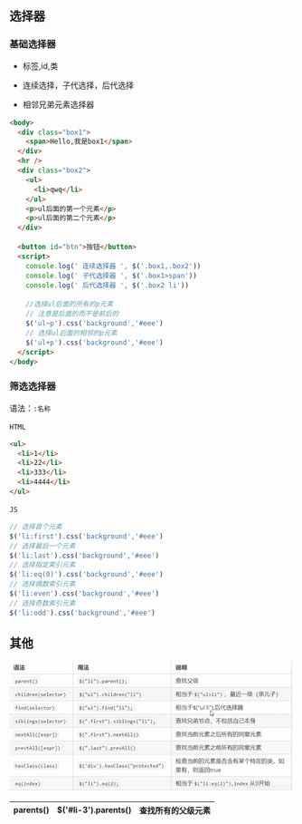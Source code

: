 ## 选择器

### 基础选择器

- 标签,id,类

- 连续选择，子代选择，后代选择
- 相邻兄弟元素选择器

```html
<body>
  <div class="box1">
    <span>Hello,我是box1</span>
  </div>
  <hr />
  <div class="box2">
    <ul>
      <li>qwq</li>
    </ul>
    <p>ul后面的第一个元素</p>
    <p>ul后面的第二个元素</p>
  </div>

  <button id="btn">按钮</button>
  <script>
    console.log(' 连续选择器 ', $('.box1,.box2'))
    console.log(' 子代选择器 ', $('.box1>span'))
    console.log(' 后代选择器 ', $('.box2 li'))
    
    //选择ul后面的所有的p元素
    // 注意是后面的而不是前后的
    $('ul~p').css('background','#eee')
    // 选择ul后面的相邻的p元素
    $('ul+p').css('background','#eee')
  </script>
</body>
```

### 筛选选择器

语法：`:名称`

`HTML`

```html
<ul>
  <li>1</li>
  <li>22</li>
  <li>333</li>
  <li>4444</li>
</ul>
```

`JS`

```JavaScript
// 选择首个元素
$('li:first').css('background','#eee')
// 选择最后一个元素
$('li:last').css('background','#eee')
// 选择指定索引元素
$('li:eq(0)').css('background','#eee')
// 选择偶数索引元素
$('li:even').css('background','#eee')
// 选择奇数索引元素
$('li:odd').css('background','#eee')
```

## 其他



![在这里插入图片描述](images/watermark,type_ZmFuZ3poZW5naGVpdGk,shadow_10,text_aHR0cHM6Ly9ibG9nLmNzZG4ubmV0L3dlaXhpbl80NTc3NDk3Mg==,size_16,color_FFFFFF,t_70.png)

| parents() | $('#li-3').parents() | 查找所有的父级元素 |
| :-------- | -------------------- | ------------------ |


